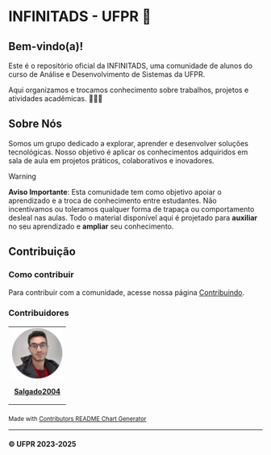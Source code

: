 # INFINITADS - UFPR 🚀

## Bem-vindo(a)!

Este é o repositório oficial da INFINITADS, uma comunidade de alunos do curso de Análise e Desenvolvimento de Sistemas da UFPR. 

Aqui organizamos e trocamos conhecimento sobre trabalhos, projetos e atividades acadêmicas. 👨‍🎓📘

## Sobre Nós

Somos um grupo dedicado a explorar, aprender e desenvolver soluções tecnológicas. Nosso objetivo é aplicar os conhecimentos adquiridos em sala de aula em projetos práticos, colaborativos e inovadores.

> [!warning]
> **Aviso Importante**: Esta comunidade tem como objetivo apoiar o aprendizado e a troca de conhecimento entre estudantes. Não incentivamos ou toleramos qualquer forma de trapaça ou comportamento desleal nas aulas. Todo o material disponível aqui é projetado para **auxiliar** no seu aprendizado e **ampliar** seu conhecimento.

## Contribuição

### Como contribuir
Para contribuir com a comunidade, acesse nossa página [Contribuindo](https://github.com/InfiniTADS-UFPR/.github/blob/eb48ef31fff57c99a8d8520da4e80a76c9311549/CONTRIBUTING.md).

### Contribuidores
<!-- contributors -->
<table>
	<tr>
       <td align="center">
            <a href="https://github.com/Salgado2004">
                <img src="contributors/salgado2004.png" width="100px;" alt="Salgado2004" />
                <p><strong>Salgado2004</strong></p>
            </a>
        </td>
	</tr>
</table>
<sub>Made with <a href='https://github.com/marketplace/actions/contributors-readme-chart-generator'>Contributors README Chart Generator</a></sub>
<!-- /contributors -->

---

#### &copy; UFPR 2023-2025
